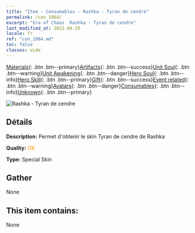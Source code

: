 ```yaml
---
title: "Item - Consumables - Rashka - Tyran de cendre"
permalink: /con_1064/
excerpt: "Era of Chaos  Rashka - Tyran de cendre"
last_modified_at: 2021-04-25
locale: fr
ref: "con_1064.md"
toc: false
classes: wide
---
```

 [Materials](/ItemsFR/){: .btn .btn--primary}[Artifacts](/ItemsFR/Artifacts/){: .btn .btn--success}[Unit Soul](/ItemsFR/UnitSoul/){: .btn .btn--warning}[Unit Awakening](/ItemsFR/UnitAwakening/){: .btn .btn--danger}[Hero Soul](/ItemsFR/HeroSoul/){: .btn .btn--info}[Hero Skill](/ItemsFR/HeroSkill/){: .btn .btn--primary}[Gift](/ItemsFR/Gift/){: .btn .btn--success}[Event related](/ItemsFR/Events/){: .btn .btn--warning}[Avatars](/ItemsFR/Avatars/){: .btn .btn--danger}[Consumables](/ItemsFR/Consumables/){: .btn .btn--info}[Unknown](/ItemsFR/Unknown/){: .btn .btn--primary}

 ![Rashka - Tyran de cendre](/images/h/h_Rashka3.jpg)

## Détails
 **Description:** Permet d'obtenir le skin Tyran de cendre de Rashka

 **Quality:** <span style="color: #FF8C00">OK</span>

 **Type:** Special Skin

## Gather

  None

## This item contains:

  None

